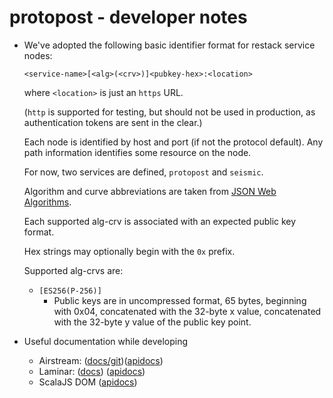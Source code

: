 # protopost - developer notes

* We've adopted the following basic identifier format for restack service nodes:
  ```plaintext
  <service-name>[<alg>(<crv>)]<pubkey-hex>:<location>
  ```
  where `<location>` is just an `https` URL.
  
  (`http` is supported for testing, but should not be used in production, as authentication tokens are sent in the clear.)
  
  Each node is identified by host and port (if not the protocol default). Any path information identifies some resource on the node.
  
  For now, two services are defined, `protopost` and `seismic`.
  
  Algorithm and curve abbreviations are taken from [JSON Web Algorithms](https://datatracker.ietf.org/doc/html/rfc7518).
  
  Each supported alg-crv is associated with an expected public key format.
  
  Hex strings may optionally begin with the `0x` prefix.

  Supported alg-crvs are:

  * `[ES256(P-256)]`
    - Public keys are in uncompressed format, 65 bytes, beginning with 0x04, concatenated with the 32-byte x value,
      concatenated with the 32-byte y value of the public key point.

* Useful documentation while developing
  - Airstream: ([docs/git](https://github.com/raquo/Airstream))([apidocs](https://javadoc.io/doc/com.raquo/airstream_sjs1_3/latest/index.html))
  - Laminar: ([docs](https://laminar.dev/documentation)) ([apidocs](https://javadoc.io/doc/com.raquo/laminar_sjs1_3/latest/index.html))
  - ScalaJS DOM ([apidocs](https://javadoc.io/doc/org.scala-js/scalajs-dom_sjs1_3/latest/index.html))
